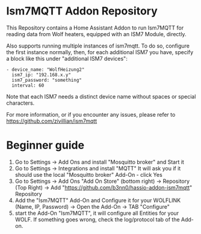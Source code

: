# Ism7MQTT Addon Repository

This Repository contains a Home Assistant Addon to run Ism7MQTT for reading data from Wolf heaters, equipped with an ISM7 Module, directly.

Also supports running multiple instances of ism7mqtt. To do so, configure the first instance normally, then, for each additional ISM7 you have, specify a block like this under "additional ISM7 devices":
```
- device_name: "WolfHeizung2"
  ism7_ip: "192.168.x.y"
  ism7_password: "something"
  interval: 60
```

Note that each ISM7 needs a distinct device name without spaces or special characters.

For more information, or if you encounter any issues, please refer to https://github.com/zivillian/ism7mqtt


# Beginner guide
1. Go to Settings -> Add Ons and install "Mosquitto broker" and Start it
2. Go to Settings -> Integrations and install "MQTT" It will ask you if it should use the local "Mosquitto broker" Add-On - click Yes
3. Go to Settings -> Add Ons "Add On Store" (bottom right) -> Repository (Top Right) -> Add "https://github.com/b3nn0/hassio-addon-ism7mqtt" Repository
4. Add the "Ism7MQTT" Add-On and Configure it for your WOLFLINK (Name, IP, Password) -> Open the Add-On -> TAB "Configure"
5. start the Add-On "Ism7MQTT", it will configure all Entities for your WOLF. If something goes wrong, check the log/protocol tab of the Add-on.
